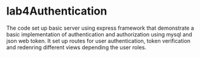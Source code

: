 # lab4Authentication
The code set up basic server using express framework that demonstrate a basic implementation of authentication and authorization using mysql and json web token. 
It set up routes for user authentication, token verification and redenring different views depending the user roles.
